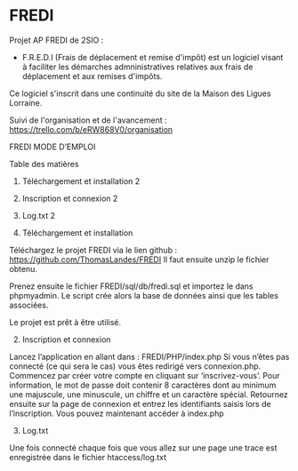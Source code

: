 # FREDI

Projet AP FREDI de 2SIO : 

- F.R.E.D.I (Frais de déplacement et remise d'impôt) 
est un logiciel visant à faciliter les démarches admninistratives relatives aux frais de déplacement et aux remises d'impôts.

Ce logiciel s'inscrit dans une continuité du site de la Maison des Ligues Lorraine. 

Suivi de l'organisation et de l'avancement : https://trello.com/b/eRW868V0/organisation


FREDI
MODE D’EMPLOI



Table des matières
1.	Téléchargement et installation	2
2.	Inscription et connexion	2
3.	Log.txt	2




1.	Téléchargement et installation 

Téléchargez le projet FREDI via le lien github : https://github.com/ThomasLandes/FREDI
Il faut ensuite unzip le fichier obtenu. 

Prenez ensuite le fichier FREDI/sql/db/fredi.sql et importez le dans phpmyadmin. Le script crée alors la base de données ainsi que les tables associées. 

Le projet est prêt à être utilisé. 

2.	Inscription et connexion 

Lancez l’application en allant dans : FREDI/PHP/index.php
Si vous n’êtes pas connecté (ce qui sera le cas) vous êtes redirigé vers connexion.php. Commencez par créer votre compte en cliquant sur ‘inscrivez-vous’. 
Pour information, le mot de passe doit contenir 8 caractères dont au minimum une majuscule, une minuscule, un chiffre et un caractère spécial.
Retournez ensuite sur la page de connexion et entrez les identifiants saisis lors de l’inscription.
Vous pouvez maintenant accéder à index.php

3.	Log.txt

Une fois connecté chaque fois que vous allez sur une page une trace est enregistrée dans le fichier htaccess/log.txt

